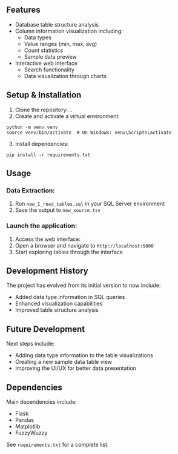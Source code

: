 ## Features
- Database table structure analysis
- Column information visualization including:
  - Data types
  - Value ranges (min, max, avg)
  - Count statistics
  - Sample data preview
- Interactive web interface
  - Search functionality
  - Data visualization through charts

## Setup & Installation
1. Clone the repository: ..
2. Create and activate a virtual environment:
  ```
  python -m venv venv
  source venv/bin/activate  # On Windows: venv\Scripts\activate
  ```
3. Install dependencies:
  ```
  pip install -r requirements.txt
  ```

## Usage
### Data Extraction:
1. Run `new_1_read_tables.sql` in your SQL Server environment
2. Save the output to `new_source.tsv`

### Launch the application:
1. Access the web interface:
2. Open a browser and navigate to `http://localhost:5000`
3. Start exploring tables through the interface

## Development History
The project has evolved from its initial version to now include:
- Added data type information in SQL queries
- Enhanced visualization capabilities
- Improved table structure analysis

## Future Development
Next steps include:
- Adding data type information to the table visualizations
- Creating a new sample data table view
- Improving the UI/UX for better data presentation

## Dependencies
Main dependencies include:
- Flask
- Pandas
- Matplotlib
- FuzzyWuzzy

See `requirements.txt` for a complete list.